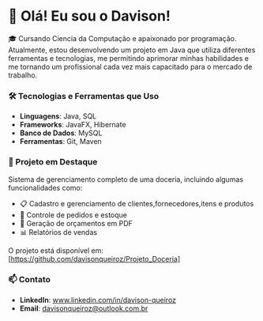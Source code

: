 # 👋 Olá! Eu sou o Davison!

🎓 Cursando Ciencia da Computação e apaixonado por programação. Atualmente, estou desenvolvendo um projeto em Java que utiliza diferentes ferramentas e tecnologias, me permitindo aprimorar minhas habilidades e me tornando um profissional cada vez mais capacitado para o mercado de trabalho.

### 🛠️ Tecnologias e Ferramentas que Uso
- **Linguagens**: Java, SQL
- **Frameworks**: JavaFX, Hibernate
- **Banco de Dados**: MySQL
- **Ferramentas**: Git, Maven

### 📁 Projeto em Destaque
Sistema de gerenciamento completo de uma doceria, incluindo algumas funcionalidades como:
- 📋 Cadastro e gerenciamento de clientes,fornecedores,itens e produtos
- 🛒 Controle de pedidos e estoque
- 📄 Geração de orçamentos em PDF
- 📊 Relatórios de vendas

O projeto está disponível em: [https://github.com/davisonqueiroz/Projeto_Doceria]

### 📫 Contato

- **LinkedIn**: www.linkedin.com/in/davison-queiroz
- **Email**: davisonqueiroz@outlook.com.br
